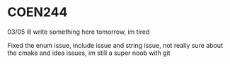 # COEN244

  03/05
ill write something here tomorrow, im tired

Fixed the enum issue, include issue and string issue, not really sure about the cmake and idea issues, im still a super noob with git 
